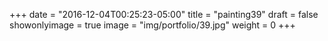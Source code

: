 
+++
date = "2016-12-04T00:25:23-05:00"
title = "painting39"
draft = false
showonlyimage = true
image = "img/portfolio/39.jpg"
weight = 0
+++
